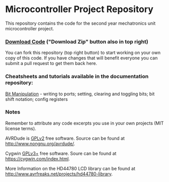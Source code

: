 # Microcontroller Project Repository

This repository contains the code for the second year mechatronics unit microcontroller project.

### [Download Code](https://github.com/rmhowie/mcp/archive/master.zip) ("Download Zip" button also in top right)

You can fork this repository (top right button) to start working on your own copy of this code.
If you have changes that will benefit everyone you can submit a pull request to get them back here.

### Cheatsheets and tutorials available in the documentation repository: 
[Bit Manipulation](https://github.com/rmhowie/mcp_docs/blob/master/bit_manipulation.md) - writing to ports; setting, clearing and toggling bits; bit shift notation; config registers

### Notes

Remember to attribute any code excerpts you use in your own projects (MIT license terms).

AVRDude is [GPLv2](http://www.gnu.org/licenses/old-licenses/gpl-2.0.en.html) free software. Source can be found at http://www.nongnu.org/avrdude/.

Cygwin [GPLv3+](http://www.gnu.org/licenses/gpl-3.0.en.html) free software. Soure can be found at https://cygwin.com/index.html.

More Information on the HD44780 LCD library can be found at http://www.avrfreaks.net/projects/hd44780-library.
